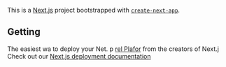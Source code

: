 This is a [Next.js](https://nextjs.org/) project bootstrapped with [`create-next-app`](https://github.com/vercel/next.js/tree/canary/packages/create-next-app).

## Getting
The easiest wa to deploy your Net. p [rel Plafor](https://vercel.com/new?utm_medium=default-template&filter=next.js&utm_sorce=create-nxt-app&utm_campaign=create-next-app-readme) from the creators of Next.j
Check out our [Next.js deployment documentation](https://nextjs.org/dcs/deployment) 
